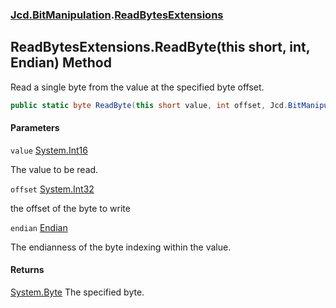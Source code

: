 ### [Jcd.BitManipulation](Jcd.BitManipulation.md 'Jcd.BitManipulation').[ReadBytesExtensions](Jcd.BitManipulation.ReadBytesExtensions.md 'Jcd.BitManipulation.ReadBytesExtensions')

## ReadBytesExtensions.ReadByte(this short, int, Endian) Method

Read a single byte from the value at the specified byte offset.

```csharp
public static byte ReadByte(this short value, int offset, Jcd.BitManipulation.Endian endian=Jcd.BitManipulation.Endian.Little);
```
#### Parameters

<a name='Jcd.BitManipulation.ReadBytesExtensions.ReadByte(thisshort,int,Jcd.BitManipulation.Endian).value'></a>

`value` [System.Int16](https://docs.microsoft.com/en-us/dotnet/api/System.Int16 'System.Int16')

The value to be read.

<a name='Jcd.BitManipulation.ReadBytesExtensions.ReadByte(thisshort,int,Jcd.BitManipulation.Endian).offset'></a>

`offset` [System.Int32](https://docs.microsoft.com/en-us/dotnet/api/System.Int32 'System.Int32')

the offset of the byte to write

<a name='Jcd.BitManipulation.ReadBytesExtensions.ReadByte(thisshort,int,Jcd.BitManipulation.Endian).endian'></a>

`endian` [Endian](Jcd.BitManipulation.Endian.md 'Jcd.BitManipulation.Endian')

The endianness of the byte indexing within the value.

#### Returns

[System.Byte](https://docs.microsoft.com/en-us/dotnet/api/System.Byte 'System.Byte')
The specified byte.